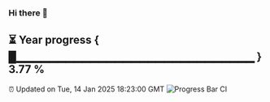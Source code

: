 ### Hi there 👋
⏳ Year progress { █▁▁▁▁▁▁▁▁▁▁▁▁▁▁▁▁▁▁▁▁▁▁▁▁▁▁▁▁▁ } 3.77 %
---
⏰ Updated on Tue, 14 Jan 2025 18:23:00 GMT
![Progress Bar CI](https://github.com/liununu/liununu/workflows/Progress%20Bar%20CI/badge.svg)
